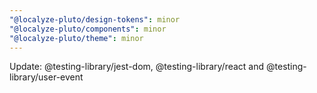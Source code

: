 ```yaml
---
"@localyze-pluto/design-tokens": minor
"@localyze-pluto/components": minor
"@localyze-pluto/theme": minor
---
```


Update: @testing-library/jest-dom, @testing-library/react and @testing-library/user-event
